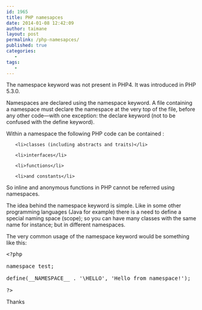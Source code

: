 ```yaml
---
id: 1965
title: PHP namesapces
date: 2014-01-08 12:42:09
author: taimane
layout: post
permalink: /php-namesapces/
published: true
categories:
   -
tags:
   -
---
```

The namespace keyword was not present in PHP4. It was introduced in PHP 5.3.0.

Namespaces are declared using the namespace keyword. A file containing a namespace must declare the namespace at the very top of the file, before any other code—with one exception: the declare keyword (not to be confused with the define keyword).

Within a namespace the following PHP code can be contained :
<ul>
	<li>classes (including abstracts and traits)</li>
	<li>interfaces</li>
	<li>functions</li>
	<li>and constants</li>
</ul>
So inline and anonymous functions in PHP cannot be referred using namespaces.

The idea behind the namespace keyword is simple. Like in some other programming languages (Java for example) there is a need to define a special naming space (scope); so you can have many classes with the same name for instance; but in different namespaces.

The very common usage of the namespace keyword would be something like this:
<pre class="prettyprint">&lt;?php
namespace test;
define(__NAMESPACE__ . '\HELLO', 'Hello from namespace!');
?&gt;</pre>
Thanks  

